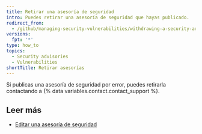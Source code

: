 ```yaml
---
title: Retirar una asesoría de seguridad
intro: Puedes retirar una asesoría de seguridad que hayas publicado.
redirect_from:
  - /github/managing-security-vulnerabilities/withdrawing-a-security-advisory
versions:
  fpt: '*'
type: how_to
topics:
  - Security advisories
  - Vulnerabilities
shortTitle: Retirar asesorías
---
```


Si publicas una asesoría de seguridad por error, puedes retirarla contactando a {% data variables.contact.contact_support %}.

## Leer más

- [Editar una asesoría de seguridad](/github/managing-security-vulnerabilities/editing-a-security-advisory)
